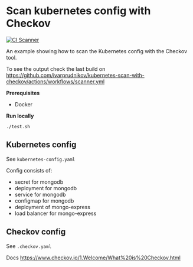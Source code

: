 Scan kubernetes config with Checkov
================

[![CI Scanner](https://github.com/ivarprudnikov/kubernetes-scan-with-checkov/actions/workflows/scanner.yml/badge.svg)](https://github.com/ivarprudnikov/kubernetes-scan-with-checkov/actions/workflows/scanner.yml)

An example showing how to scan the Kubernetes config with the Checkov tool.

To see the output check the last build on https://github.com/ivarprudnikov/kubernetes-scan-with-checkov/actions/workflows/scanner.yml

**Prerequisites**

* Docker

**Run locally**

`./test.sh`

## Kubernetes config

See `kubernetes-config.yaml`

Config consists of:
- secret for mongodb
- deployment for mongodb 
- service for mongodb
- configmap for mongodb
- deployment of mongo-express
- load balancer for mongo-express

## Checkov config

See `.checkov.yaml`

Docs https://www.checkov.io/1.Welcome/What%20is%20Checkov.html
